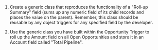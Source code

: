 1) Create a generic class that reproduces the functionality of a "Roll-up Summary" field (sums up any numeric field of its child records and places the value on the parent). Remember, this class should be reusable by any object triggers for any specified field by the developer.

2) Use the generic class you have built within the Opportunity Trigger to roll up the Amount field on all Open Opportunities and store it in an Account field called "Total Pipeline".
